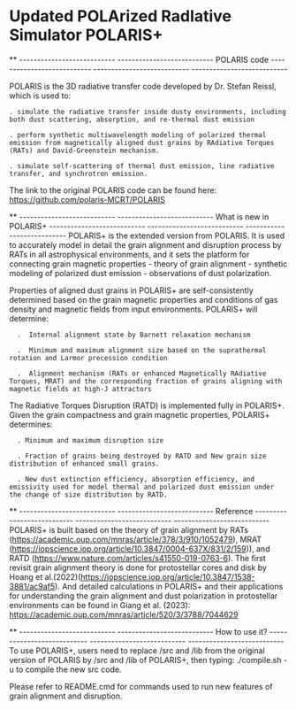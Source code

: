 # Updated POLArized RadIative Simulator POLARIS+
** --------------------------- --------------------------- POLARIS code  ---------------------------  ---------------------------  --------------------------- 

POLARIS is the 3D radiative transfer code developed by Dr. Stefan Reissl, which is used to: 
    
    . simulate the radiative transfer inside dusty environments, including both dust scattering, absorption, and re-thermal dust emission
    
    . perform synthetic multiwavelength modeling of polarized thermal emission from magnetically aligned dust grains by RAdiative Torques (RATs) and David-Greenstein mechanism.
    
    . simulate self-scattering of thermal dust emission, line radiative transfer, and synchrotron emission.

The link to the original POLARIS code can be found here:
https://github.com/polaris-MCRT/POLARIS



** --------------------------- --------------------------- What is new in POLARIS+  ---------------------------  ---------------------------  --------------------------- 
POLARIS+ is the extended version from POLARIS. It is used to accurately model in detail the grain alignment and disruption process by RATs in all astrophysical environments, and it sets the platform for connecting grain magnetic properties - theory of grain alignment - synthetic modeling of polarized dust emission - observations of dust polarization.

Properties of aligned dust grains in POLARIS+ are self-consistently determined based on the grain magnetic properties and conditions of gas density and magnetic fields from input environments. POLARIS+ will determine:
  
      .  Internal alignment state by Barnett relaxation mechanism

      .  Minimum and maximum alignment size based on the suprathermal rotation and Larmor precession condition

      .  Alignment mechanism (RATs or enhanced Magnetically RAdiative Torques, MRAT) and the corresponding fraction of grains aligning with magnetic fields at high-J attractors  

The Radiative Torques Disruption (RATD) is implemented fully in POLARIS+. Given the grain compactness and grain magnetic properties, POLARIS+ determines:
  
      . Minimum and maximum disruption size
  
      . Fraction of grains being destroyed by RATD and New grain size distribution of enhanced small grains.

      . New dust extinction efficiency, absorption efficiency, and emissivity used for model thermal and polarized dust emission under the change of size distribution by RATD.



** --------------------------- --------------------------- Reference  ---------------------------  ---------------------------  --------------------------- 
POLARIS+ is built based on the theory of grain alignment by RATs (https://academic.oup.com/mnras/article/378/3/910/1052479), MRAT (https://iopscience.iop.org/article/10.3847/0004-637X/831/2/159)), and RATD (https://www.nature.com/articles/s41550-019-0763-6). The first revisit grain alignment theory is done for protostellar cores and disk by Hoang et al.(2022)(https://iopscience.iop.org/article/10.3847/1538-3881/ac9af5). And detailed calculations in POLARIS+ and their applications for understanding the grain alignment and dust polarization in protostellar environments can be found in Giang et al. (2023): https://academic.oup.com/mnras/article/520/3/3788/7044629




 ** --------------------------- --------------------------- How to use it?  ---------------------------  ---------------------------  --------------------------- 
To use POLARIS+, users need to replace /src and /lib from the original version of POLARIS by /src and /lib of POLARIS+, then typing:
./compile.sh -u
to compile the new src code.

Please refer to README.cmd for commands used to run new features of grain alignment and disruption.







